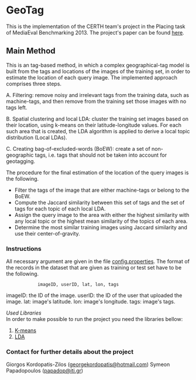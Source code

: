 GeoTag
======

This is the implementation of the CERTH team's project in the Placing task of MediaEval Benchmarking 2013. The project's paper can be found <a href="http://ceur-ws.org/Vol-1043/mediaeval2013_submission_22.pdf">here</a>.


<h2>Main Method</h2>

This is an tag-based method, in which a complex geographical-tag model is built from the tags and locations of the images of the training set, in order to estimate the location of each query image. The implemented approach comprises three steps.

A. Filtering: remove noisy and irrelevant tags from the training data, such as machine-tags, and then remove from the training set those images with no tags left.

B. Spatial clustering and local LDA: cluster the training set images based on their location, using k-means on their latitude-longitude values. For each such area that is created, the LDA algorithm is applied to derive a local topic distribution (Local LDAs).

C. Creating bag-of-excluded-words (BoEW): create a set of non-geographic tags, i.e. tags that should not be taken into account for geotagging.

The procedure for the final estimation of the location of the query images is the following. 
* Filter the tags of the image that are either machine-tags or belong to the BoEW.
* Compute the Jaccard similarity between this set of tags and the set of tags for each topic of each local LDA.
* Assign the query image to the area with either the highest similarity with any local topic or the highest mean similarity of the topics of each area.
* Determine the most similar training images using Jaccard similarity and use their center-of-gravity.


<h3>Instructions</h3>

All necessary argument are given in the file <a href="https://github.com/gkordo/GeoTag/blob/master/config.properties">config.properties</a>. The format of the records in the dataset that are given as training or test set have to be the following.

				imageID, userID, lat, lon, tags
				
imageID: the ID of the image.
userID: the ID of the user that uploaded the image.
lat: image's latitude.
lon: image's longitude.
tags: image's tags.

_Used Libraries_	
In order to make possible to run the project you need the libraries bellow:
1. <a href="https://code.google.com/p/kmeansclustering/downloads/detail?name=kmeansclustering.zip&can=2&q=">K-means</a>
2. <a href="http://jgibblda.sourceforge.net/">LDA</a>


<h3>Contact for further details about the project</h3>

Giorgos Kordopatis-Zilos (georgekordopatis@hotmail.com)
Symeon Papadopoulos (papadop@iti.gr)